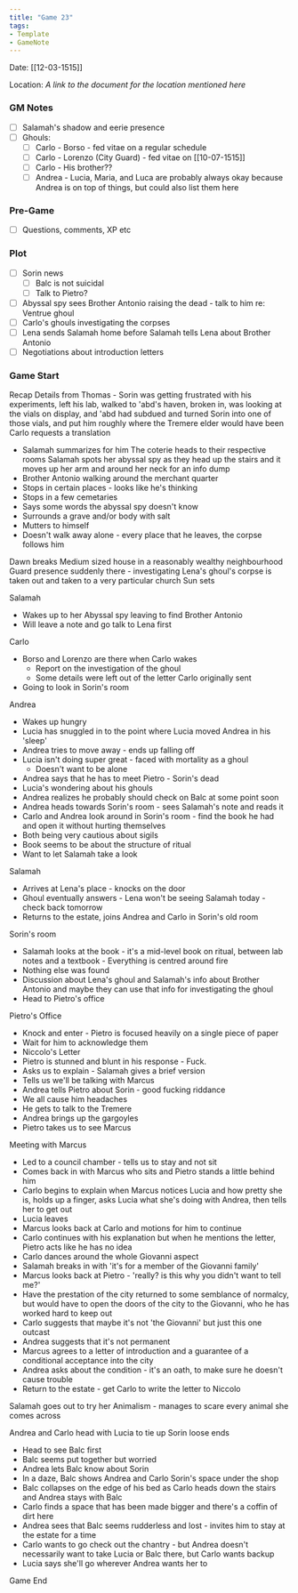 ```yaml
---
title: "Game 23"
tags:
- Template
- GameNote
---
```


Date: [[12-03-1515]]

Location: *A link to the document for the location mentioned here*

### GM Notes
- [ ] Salamah's shadow and eerie presence
- [ ] Ghouls:
	- [ ] Carlo - Borso - fed vitae on a regular schedule
	- [ ] Carlo - Lorenzo (City Guard) - fed vitae on [[10-07-1515]]
	- [ ] Carlo - His brother??
	- [ ] Andrea - Lucia, Maria, and Luca are probably always okay because Andrea is on top of things, but could also list them here

### Pre-Game
- [ ] Questions, comments, XP etc

### Plot
- [ ] Sorin news
	- [ ] Balc is not suicidal
	- [ ] Talk to Pietro?
- [ ] Abyssal spy sees Brother Antonio raising the dead - talk to him re: Ventrue ghoul
- [ ] Carlo's ghouls investigating the corpses
- [ ] Lena sends Salamah home before Salamah tells Lena about Brother Antonio
- [ ] Negotiations about introduction letters

### Game Start

Recap
Details from Thomas - Sorin was getting frustrated with his experiments, left his lab, walked to 'abd's haven, broken in, was looking at the vials on display, and 'abd had subdued and turned Sorin into one of those vials, and put him roughly where the Tremere elder would have been
Carlo requests a translation
- Salamah summarizes for him
The coterie heads to their respective rooms
Salamah spots her abyssal spy as they head up the stairs and it moves up her arm and around her neck for an info dump
- Brother Antonio walking around the merchant quarter
- Stops in certain places - looks like he's thinking
- Stops in a few cemetaries
- Says some words the abyssal spy doesn't know
- Surrounds a grave and/or body with salt
- Mutters to himself
- Doesn't walk away alone - every place that he leaves, the corpse follows him

Dawn breaks
Medium sized house in a reasonably wealthy neighbourhood
Guard presence suddenly there - investigating
Lena's ghoul's corpse is taken out and taken to a very particular church
Sun sets

Salamah
- Wakes up to her Abyssal spy leaving to find Brother Antonio
- Will leave a note and go talk to Lena first

Carlo
- Borso and Lorenzo are there when Carlo wakes
	- Report on the investigation of the ghoul
	- Some details were left out of the letter Carlo originally sent
- Going to look in Sorin's room

Andrea
- Wakes up hungry
- Lucia has snuggled in to the point where Lucia moved Andrea in his 'sleep'
- Andrea tries to move away - ends up falling off
- Lucia isn't doing super great - faced with mortality as a ghoul
	- Doesn't want to be alone
- Andrea says that he has to meet Pietro - Sorin's dead
- Lucia's wondering about his ghouls
- Andrea realizes he probably should check on Balc at some point soon
- Andrea heads towards Sorin's room - sees Salamah's note and reads it
- Carlo and Andrea look around in Sorin's room - find the book he had and open it without hurting themselves
- Both being very cautious about sigils
- Book seems to be about the structure of ritual
- Want to let Salamah take a look

Salamah
- Arrives at Lena's place - knocks on the door
- Ghoul eventually answers - Lena won't be seeing Salamah today - check back tomorrow
- Returns to the estate, joins Andrea and Carlo in Sorin's old room

Sorin's room
- Salamah looks at the book - it's a mid-level book on ritual, between lab notes and a textbook - Everything is centred around fire
- Nothing else was found
- Discussion about Lena's ghoul and Salamah's info about Brother Antonio and maybe they can use that info for investigating the ghoul
- Head to Pietro's office

Pietro's Office
- Knock and enter - Pietro is focused heavily on a single piece of paper
- Wait for him to acknowledge them
- Niccolo's Letter
- Pietro is stunned and blunt in his response - Fuck.
- Asks us to explain - Salamah gives a brief version
- Tells us we'll be talking with Marcus
- Andrea tells Pietro about Sorin - good fucking riddance
- We all cause him headaches
- He gets to talk to the Tremere
- Andrea brings up the gargoyles
- Pietro takes us to see Marcus

Meeting with Marcus
- Led to a council chamber - tells us to stay and not sit
- Comes back in with Marcus who sits and Pietro stands a little behind him
- Carlo begins to explain when Marcus notices Lucia and how pretty she is, holds up a finger, asks Lucia what she's doing with Andrea, then tells her to get out
- Lucia leaves
- Marcus looks back at Carlo and motions for him to continue
- Carlo continues with his explanation but when he mentions the letter, Pietro acts like he has no idea
- Carlo dances around the whole Giovanni aspect
- Salamah breaks in with 'it's for a member of the Giovanni family'
- Marcus looks back at Pietro - 'really? is this why you didn't want to tell me?'
- Have the prestation of the city returned to some semblance of normalcy, but would have to open the doors of the city to the Giovanni, who he has worked hard to keep out
- Carlo suggests that maybe it's not 'the Giovanni' but just this one outcast
- Andrea suggests that it's not permanent
- Marcus agrees to a letter of introduction and a guarantee of a conditional acceptance into the city
- Andrea asks about the condition - it's an oath, to make sure he doesn't cause trouble
- Return to the estate - get Carlo to write the letter to Niccolo

Salamah goes out to try her Animalism - manages to scare every animal she comes across

Andrea and Carlo head with Lucia to tie up Sorin loose ends
- Head to see Balc first
- Balc seems put together but worried
- Andrea lets Balc know about Sorin
- In a daze, Balc shows Andrea and Carlo Sorin's space under the shop
- Balc collapses on the edge of his bed as Carlo heads down the stairs and Andrea stays with Balc
- Carlo finds a space that has been made bigger and there's a coffin of dirt here
- Andrea sees that Balc seems rudderless and lost - invites him to stay at the estate for a time
- Carlo wants to go check out the chantry - but Andrea doesn't necessarily want to take Lucia or Balc there, but Carlo wants backup
- Lucia says she'll go wherever Andrea wants her to

Game End
